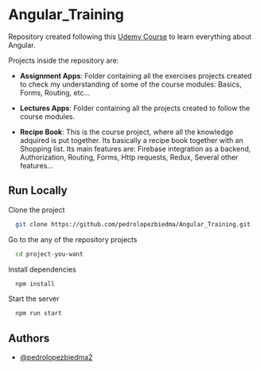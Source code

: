# Angular_Training

Repository created following this [Udemy Course](https://www.udemy.com/course/the-complete-guide-to-angular-2/) to learn everything about Angular.

Projects inside the repository are:

- **Assignment Apps**: Folder containing all the exercises projects created to check my understanding of some of the course modules: Basics, Forms, Routing, etc...

- **Lectures Apps**: Folder containing all the projects created to follow the course modules.

- **Recipe Book**: This is the course project, where all the knowledge adquired is put together. Its basically a recipe book together with an Shopping list. Its main features are: Firebase integration as a backend, Authorization, Routing, Forms, Http requests, Redux, Several other features...

## Run Locally

Clone the project

```bash
  git clone https://github.com/pedrolopezbiedma/Angular_Training.git
```

Go to the any of the repository projects

```bash
  cd project-you-want
```

Install dependencies

```bash
  npm install
```

Start the server

```bash
  npm run start
```

## Authors

- [@pedrolopezbiedma2](https://github.com/pedrolopezbiedma)
